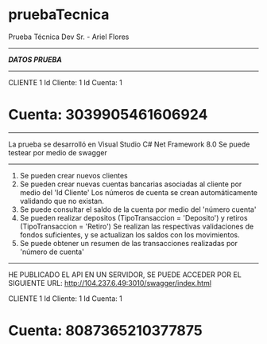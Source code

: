 # pruebaTecnica
Prueba Técnica Dev Sr. - Ariel Flores

******************************
*********DATOS PRUEBA*********
******************************
CLIENTE 1
Id Cliente: 1
Id Cuenta: 1
# Cuenta: 3039905461606924

--------------------------------------------------------------------

La prueba se desarrolló en Visual Studio C# Net Framework 8.0
Se puede testear por medio de swagger

--------------------------------------------------------------------

1. Se pueden crear nuevos clientes
2. Se pueden crear nuevas cuentas bancarias asociadas al cliente por medio del 'Id Cliente'
	Los números de cuenta se crean automáticamente validando que no existan.
3. Se puede consultar el saldo de la cuenta por medio del 'número cuenta'
4. Se pueden realizar depositos (TipoTransaccion = 'Deposito') y retiros (TipoTransaccion = 'Retiro')
	Se realizan las respectivas validaciones de fondos suficientes, y se actualizan los saldos con los movimientos.
5. Se puede obtener un resumen de las transacciones realizadas por 'número de cuenta'


-----------------------------------------------------------------------------

HE PUBLICADO EL API EN UN SERVIDOR, SE PUEDE ACCEDER POR EL SIGUIENTE URL:
http://104.237.6.49:3010/swagger/index.html

CLIENTE 1
Id Cliente: 1
Id Cuenta: 1
# Cuenta: 8087365210377875


